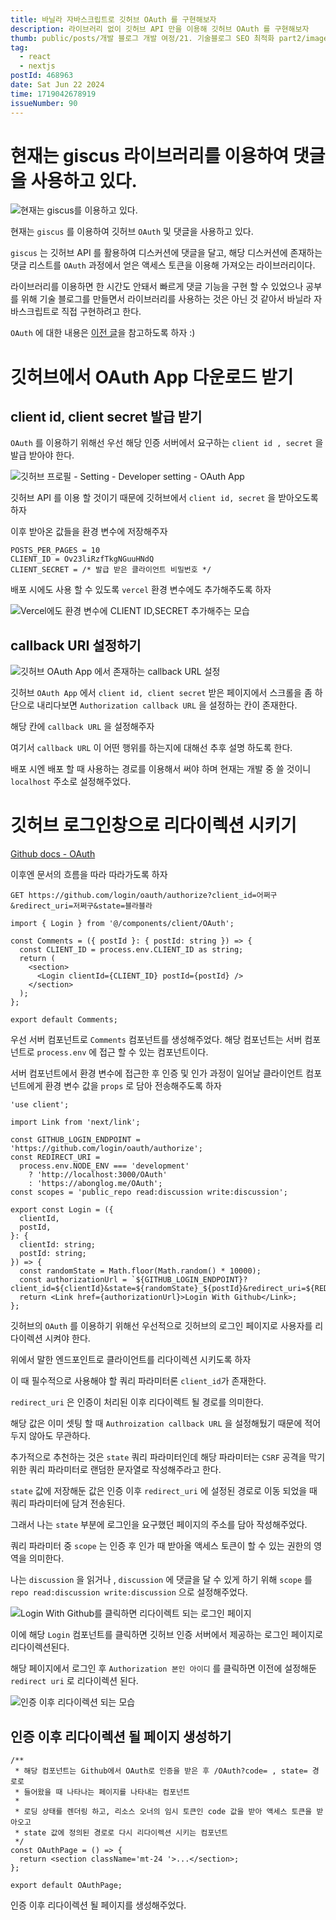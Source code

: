 ```yaml
---
title: 바닐라 자바스크립트로 깃허브 OAuth 를 구현해보자
description: 라이브러리 없이 깃허브 API 만을 이용해 깃허브 OAuth 를 구현해보자
thumb: public/posts/개발 블로그 개발 여정/21. 기술블로그 SEO 최적화 part2/image-1.png
tag:
  - react
  - nextjs
postId: 468963
date: Sat Jun 22 2024
time: 1719042678919
issueNumber: 90
---
```


# 현재는 giscus 라이브러리를 이용하여 댓글을 사용하고 있다.

![현재는 giscus를 이용하고 있다.](image.png)

현재는 `giscus` 를 이용하여 깃허브 `OAuth` 및 댓글을 사용하고 있다.

`giscus` 는 깃허브 API 를 활용하여 디스커션에 댓글을 달고, 해당 디스커션에 존재하는 댓글 리스트를 `OAuth` 과정에서 얻은 액세스 토큰을 이용해 가져오는 라이브러리이다.

라이브러리를 이용하면 한 시간도 안돼서 빠르게 댓글 기능을 구현 할 수 있었으나 공부를 위해 기술 블로그를 만들면서 라이브러리를 사용하는 것은 아닌 것 같아서 바닐라 자바스크립트로 직접 구현하려고 한다.

`OAuth` 에 대한 내용은 [이전 글](https://www.abonglog.me/post/437527)을 참고하도록 하자 :)

# 깃허브에서 OAuth App 다운로드 받기

## client id, client secret 발급 받기

`OAuth` 를 이용하기 위해선 우선 해당 인증 서버에서 요구하는 `client id , secret` 을 발급 받아야 한다.

![깃허브 프로필 - Setting - Developer setting - OAuth App](image-1.png)

깃허브 API 를 이용 할 것이기 때문에 깃허브에서 `client id, secret` 을 받아오도록 하자

이후 받아온 값들을 환경 변수에 저장해주자

```env title="env.local" {2-3}#add
POSTS_PER_PAGES = 10
CLIENT_ID = Ov23liRzfTkgNGuuHNdQ
CLIENT_SECRET = /* 발급 받은 클라이언트 비밀번호 */
```

배포 시에도 사용 할 수 있도록 `vercel` 환경 변수에도 추가해주도록 하자

![Vercel에도 환경 변수에 CLIENT ID,SECRET 추가해주는 모습](image-2.png)

## callback URI 설정하기

![깃허브 OAuth App 에서 존재하는 callback URL 설정](image-3.png)

깃허브 `OAuth App` 에서 `client id, client secret` 받은 페이지에서 스크롤을 좀 하단으로 내리다보면 `Authorization callback URL` 을 설정하는 칸이 존재한다.

해당 칸에 `callback URL` 을 설정해주자

여기서 `callback URL` 이 어떤 행위를 하는지에 대해선 추후 설명 하도록 한다.

배포 시엔 배포 할 때 사용하는 경로를 이용해서 써야 하며 현재는 개발 중 쓸 것이니 `localhost` 주소로 설정해주었다.

# 깃허브 로그인창으로 리다이렉션 시키기

[Github docs - OAuth](https://docs.github.com/en/apps/oauth-apps/building-oauth-apps/authorizing-oauth-apps)

이후엔 문서의 흐름을 따라 따라가도록 하자

```dotnetcli title='깃허브 OAuth에 접근하기 위한 엔드포인트'
GET https://github.com/login/oauth/authorize?client_id=어쩌구&redirect_uri=저쩌구&state=블라블라
```

```tsx title="@/components/Comments"  {4,7}
import { Login } from '@/components/client/OAuth';

const Comments = ({ postId }: { postId: string }) => {
  const CLIENT_ID = process.env.CLIENT_ID as string;
  return (
    <section>
      <Login clientId={CLIENT_ID} postId={postId} />
    </section>
  );
};

export default Comments;
```

우선 서버 컴포넌트로 `Comments` 컴포넌트를 생성해주었다. 해당 컴포넌트는 서버 컴포넌트로 `process.env` 에 접근 할 수 있는 컴포넌트이다.

서버 컴포넌트에서 환경 변수에 접근한 후 인증 및 인가 과정이 일어날 클라이언트 컴포넌트에게 환경 변수 값을 `props` 로 담아 전송해주도록 하자

```tsx title="@/components/client/OAuth.tsx" {1-99}#add
'use client';

import Link from 'next/link';

const GITHUB_LOGIN_ENDPOINT = 'https://github.com/login/oauth/authorize';
const REDIRECT_URI =
  process.env.NODE_ENV === 'development'
    ? 'http://localhost:3000/OAuth'
    : 'https://abonglog.me/OAuth';
const scopes = 'public_repo read:discussion write:discussion';

export const Login = ({
  clientId,
  postId,
}: {
  clientId: string;
  postId: string;
}) => {
  const randomState = Math.floor(Math.random() * 10000);
  const authorizationUrl = `${GITHUB_LOGIN_ENDPOINT}?client_id=${clientId}&state=${randomState}_${postId}&redirect_uri=${REDIRECT_URI}&scope=${scopes}`;
  return <Link href={authorizationUrl}>Login With Github</Link>;
};
```

깃허브의 `OAuth` 를 이용하기 위해선 우선적으로 깃허브의 로그인 페이지로 사용자를 리다이렉션 시켜야 한다.

위에서 말한 엔드포인트로 클라이언트를 리다이렉션 시키도록 하자

이 때 필수적으로 사용해야 할 쿼리 파라미터론 `client_id`가 존재한다.

`redirect_uri` 은 인증이 처리된 이후 리다이렉트 될 경로를 의미한다.

해당 값은 이미 셋팅 할 때 `Authroization callback URL` 을 설정해뒀기 때문에 적어두지 않아도 무관하다.

추가적으로 추천하는 것은 `state` 쿼리 파라미터인데 해당 파라미터는 `CSRF` 공격을 막기 위한 쿼리 파라미터로 랜덤한 문자열로 작성해주라고 한다.

`state` 값에 저장해둔 값은 인증 이후 `redirect_uri` 에 설정된 경로로 이동 되었을 때 쿼리 파라미터에 담겨 전송된다.

그래서 나는 `state` 부분에 로그인을 요구했던 페이지의 주소를 담아 작성해주었다.

쿼리 파라미터 중 `scope` 는 인증 후 인가 때 받아올 액세스 토큰이 할 수 있는 권한의 영역을 의미한다.

나는 `discussion` 을 읽거나 , `discussion` 에 댓글을 달 수 있게 하기 위해 `scope` 를 `repo read:discussion write:discussion` 으로 설정해주었다.

![Login With Github를 클릭하면 리다이렉트 되는 로그인 페이지](image-4.png)

이에 해당 `Login` 컴포넌트를 클릭하면 깃허브 인증 서버에서 제공하는 로그인 페이지로 리다이렉션된다.

해당 페이지에서 로그인 후 `Authorization 본인 아이디` 를 클릭하면 이전에 설정해둔 `redirect uri` 로 리다이렉션 된다.

![인증 이후 리다이렉션 되는 모습](123.gif)

## 인증 이후 리다이렉션 될 페이지 생성하기

```tsx title="/Oauth/page.tsx"
/**
 * 해당 컴포넌트는 Github에서 OAuth로 인증을 받은 후 /OAuth?code= , state= 경로로
 * 들어왔을 때 나타나는 페이지를 나타내는 컴포넌트
 *
 * 로딩 상태를 렌더링 하고, 리소스 오너의 임시 토큰인 code 값을 받아 액세스 토큰을 받아오고
 * state 값에 정의된 경로로 다시 리다이렉션 시키는 컴포넌트
 */
const OAuthPage = () => {
  return <section className='mt-24 '>...</section>;
};

export default OAuthPage;
```

인증 이후 리다이렉션 될 페이지를 생성해주었다.

